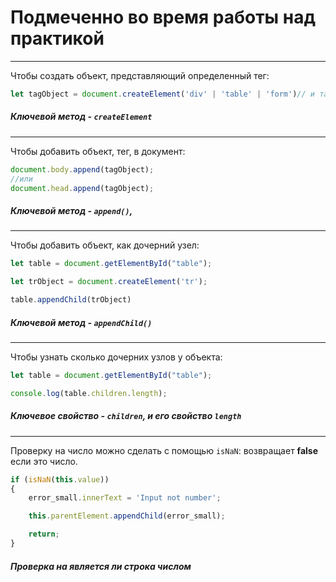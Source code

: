 # Подмеченно во время работы над практикой
_____

Чтобы создать объект, представляющий определенный тег:
```js
let tagObject = document.createElement('div' | 'table' | 'form')// и так далее 
```
##### Ключевой метод - `createElement`
___

Чтобы добавить объект, тег, в документ:
```js
document.body.append(tagObject);
//или
document.head.append(tagObject);
```
##### Ключевой метод - `append()`, 
___

Чтобы добавить объект, как дочерний узел:
```js
let table = document.getElementById("table");

let trObject = document.createElement('tr');

table.appendChild(trObject)
```
##### Ключевой метод - `appendChild()`
___
Чтобы узнать сколько дочерних узлов у объекта:
```js
let table = document.getElementById("table");

console.log(table.children.length);
```
##### Ключевое свойство - `children`, и его свойство `length`
___
Проверку на число можно сделать с помощью `isNaN`: возвращает **false** если это число.
```js
if (isNaN(this.value))
{
    error_small.innerText = 'Input not number';

    this.parentElement.appendChild(error_small);

    return;
}
```
##### Проверка на является ли строка числом
